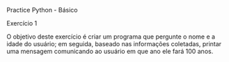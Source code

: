 Practice Python - Básico

Exercício 1

O objetivo deste exercício é criar um programa que pergunte o nome e a idade do usuário;
em seguida, baseado nas informações coletadas, printar uma mensagem comunicando ao usuário
em que ano ele fará 100 anos. 

